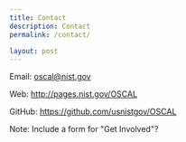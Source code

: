```yaml
---
title: Contact
description: Contact
permalink: /contact/

layout: post
---
```


Email: oscal@nist.gov

Web: http://pages.nist.gov/OSCAL

GitHub: https://github.com/usnistgov/OSCAL

Note: Include a form for "Get Involved"?
